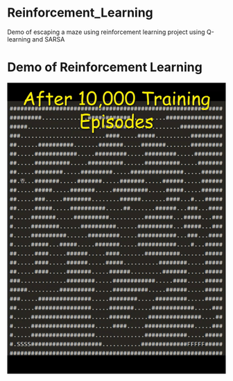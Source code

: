 # Reinforcement_Learning
Demo of escaping a maze using reinforcement learning project using Q-learning and SARSA

# Demo of Reinforcement Learning
![Demo of Reinforcement Learning](/my-track_combined.gif)
